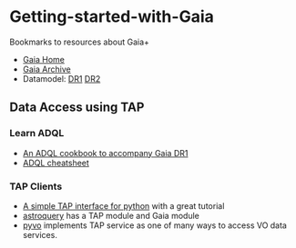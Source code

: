 # Getting-started-with-Gaia
Bookmarks to resources about Gaia+

- [Gaia Home](https://www.cosmos.esa.int/web/gaia/home)
- [Gaia Archive](https://gea.esac.esa.int/archive/)
- Datamodel: [DR1](https://gea.esac.esa.int/archive/documentation/GDR1/datamodel/index.html) [DR2](https://gea.esac.esa.int/archive/documentation/GDR2/Gaia_archive/chap_datamodel/)


## Data Access using TAP

### Learn ADQL

- [An ADQL cookbook to accompany Gaia DR1](https://www.gaia.ac.uk/data/gaia-data-release-1/adql-cookbook)
- [ADQL cheatsheet](adql-cheatsheet.md)

### TAP Clients

- [A simple TAP interface for python](https://github.com/mfouesneau/tap) with a great tutorial
- [astroquery](https://github.com/astropy/astroquery) has a TAP module and Gaia module
- [pyvo](http://github.com/pyvirtobs/pyvo) implements TAP service as one of many ways to access VO data services.
